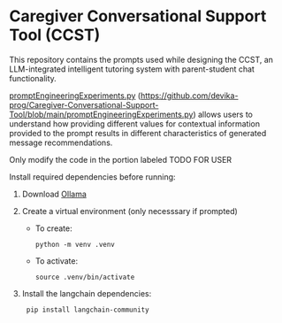 # Caregiver Conversational Support Tool (CCST)
This repository contains the prompts used while designing the CCST, an LLM-integrated intelligent tutoring system with parent-student chat functionality.

[promptEngineeringExperiments.py](promptEngineeringExperiments.py)   (https://github.com/devika-prog/Caregiver-Conversational-Support-Tool/blob/main/promptEngineeringExperiments.py) allows users to understand how providing different values for contextual information provided to the prompt results in different characteristics of generated message recommendations.

Only modify the code in the portion labeled TODO FOR USER

Install required dependencies before running:
1. Download [Ollama]([docs/CONTRIBUTING.md](https://ollama.com/download/mac))
2. Create a virtual environment (only necesssary if prompted)
   
    - To create:
    
          python -m venv .venv
    - To activate:
    
          source .venv/bin/activate
   
3. Install the langchain dependencies:

        pip install langchain-community

